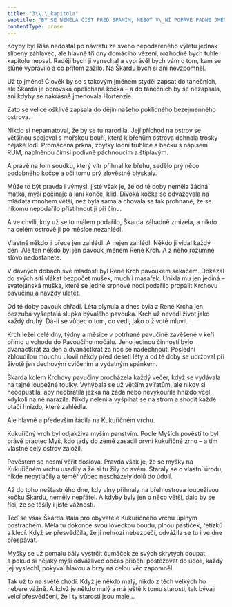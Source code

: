 ```yaml
---
title: "3\\.\_kapitola"
subtitle: "BY SE NEMĚLA ČÍST PŘED SPANÍM, NEBOŤ V\_NÍ POPRVÉ PADNE JMÉNO ŠKARDA"
contentType: prose
---
```


<section>

Kdyby byl Ríša nedostal po návratu ze svého nepodařeného výletu jednak slíbený záhlavec, ale hlavně tři dny domácího vězení, rozhodně bych tuhle kapitolu nepsal. Raději bych ji vynechal a vyprávěl bych vám o tom, kam se slůně vypravilo a co přitom zažilo. Na Škardu bych si ani nevzpomněl.

Už to jméno! Člověk by se s takovým jménem styděl zapsat do tanečních, ale Škarda je obrovská opelichaná kočka – a do tanečních by se nezapsala, ani kdyby se nakrásně jmenovala Hortenzie.

Zato se velice ošklivě zapsala do dějin našeho poklidného bezejmenného ostrova.

Nikdo si nepamatoval, že by se tu narodila. Její příchod na ostrov se většinou spojoval s mořskou bouří, která k břehům ostrova dohnala trosky nějaké lodi. Promáčená prkna, zbytky lodní truhlice a bečku s nápisem RUM, naplněnou čímsi podivně páchnoucím a štiplavým.

A právě na tom soudku, který vítr přihnal ke břehu, sedělo prý něco podobného kočce a oči tomu prý zlověstně blýskaly.

Může to být pravda i výmysl, jisté však je, že od té doby neměla žádná matka, myší počínaje a laní konče, klid. Divoká kočka se odvažovala na mláďata mnohem větší, než byla sama a chovala se tak prohnaně, že se nikomu nepodařilo přistihnout ji při činu.

A ve chvíli, kdy už se to málem podařilo, Škarda záhadně zmizela, a nikdo na celém ostrově ji po měsíce nezahlédl.

Vlastně někdo ji přece jen zahlédl. A nejen zahlédl. Někdo ji vídal každý den. Ale ten někdo byl jen pavouk jménem René Krch. A z něho rozumné slovo nedostanete.

V dávných dobách své mladosti byl René Krch pavoukem sekáčem. Dokázal do svých sítí vlákat bezpočet mušek, much i masařek. Unikla mu jen jediná – svatojánská muška, které se jedné srpnové noci podařilo propálit Krchovu pavučinu a navždy uletět.

Od té doby pavouk chřadl. Léta plynula a dnes byla z René Krcha jen bezzubá vyšeptalá slupka bývalého pavouka. Krch už nevedl život jako každý druhý. Dá-li se vůbec o tom, co vedl, jako o životě mluvit.

Krch ležel celé dny, týdny a měsíce v potrhané pavučině zavěšené v keři přímo u vchodu do Pavoučího močálu. Jeho jedinou činností bylo dvanáctkrát za den a dvanáctkrát za noc se nadechnout. Poslední zbloudilou mouchu ulovil někdy před deseti léty a od té doby se udržoval při životě jen dechovým cvičením a vydatným spánkem.

Škarda kolem Krchovy pavučiny procházela každý večer, když se vydávala na tajné loupežné toulky. Vyhýbala se už větším zvířatům, ale nikdy si neodpustila, aby neobrátila ježka na záda nebo nevykouřila hnízdo včel, kdykoli na ně narazila. Nikdy nelenila vyšplhat se na strom a shodit každé ptačí hnízdo, které zahlédla.

Ale hlavně a především řádila na Kukuřičném vrchu.

Kukuřičný vrch byl odjakživa myším panstvím. Podle Myších pověstí to byl právě praotec Myš, kdo tady do země zasadil první kukuřičné zrno – a tím vlastně celý ostrov založil.

Pověstem se nesmí věřit doslova. Pravda však je, že se myšky na Kukuřičném vrchu usadily a že si tu žily po svém. Staraly se o vlastní úrodu, nikde nepytlačily a téměř vůbec nescházely dolů do údolí.

Až do toho nešťastného dne, kdy vlny přihnaly na břeh ostrova loupeživou kočku Škardu, neměly nepřátel. A kdyby byly jen o něco větší, dalo by se říci, že se těšily i jisté vážnosti.

Teď se však Škarda stala pro obyvatele Kukuřičného vrchu úplným postrachem. Měla tu dokonce svou loveckou boudu, plnou pastiček, řetízků a klecí. Když se přesvědčila, že jí nehrozí nebezpečí, odvážila se tu i ve dne přespávat.

Myšky se už pomalu bály vystrčit čumáček ze svých skrytých doupat, a pokud si nějaký myší odvážlivec občas přiběhl postěžovat do údolí, každý jej vyslechl, pokýval hlavou a brzy na celou věc zapomněl.

Tak už to na světě chodí. Když je někdo malý, nikdo z těch velkých ho nebere vážně. A když je někdo malý a má ještě k tomu starosti, tak bývají velcí přesvědčeni, že i ty starosti jsou malé…

</section>

